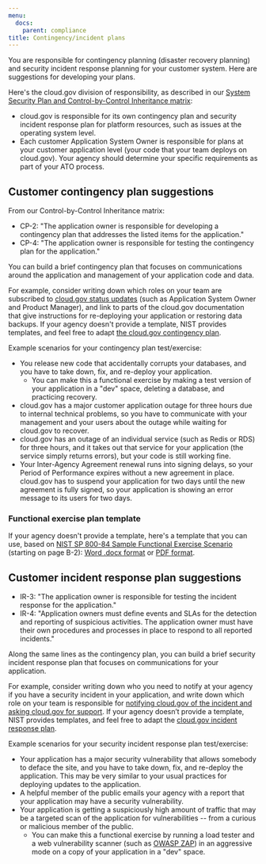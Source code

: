```yaml
---
menu:
  docs:
    parent: compliance
title: Contingency/incident plans
---
```


You are responsible for contingency planning (disaster recovery planning) and security incident response planning for your customer system. Here are suggestions for developing your plans.

Here's the cloud.gov division of responsibility, as described in our [System Security Plan and Control-by-Control Inheritance matrix](/docs/security/fedramp-tracker/#how-you-can-use-this-p-ato):

* cloud.gov is responsible for its own contingency plan and security incident response plan for platform resources, such as issues at the operating system level.
* Each customer Application System Owner is responsible for plans at your customer application level (your code that your team deploys on cloud.gov). Your agency should determine your specific requirements as part of your ATO process.

## Customer contingency plan suggestions
From our Control-by-Control Inheritance matrix:

* CP-2: "The application owner is responsible for developing a contingency plan that addresses the listed items for the application."
* CP-4: "The application owner is responsible for testing the contingency plan for the application."

You can build a brief contingency plan that focuses on communications around the application and management of your application code and data. 

For example, consider writing down which roles on your team are subscribed to [cloud.gov status updates](https://cloudgov.statuspage.io) (such as Application System Owner and Product Manager), and link to parts of the cloud.gov documentation that give instructions for re-deploying your application or restoring data backups. If your agency doesn't provide a template, NIST provides templates, and feel free to adapt [the cloud.gov contingency plan](/docs/ops/contingency-plan/).

Example scenarios for your contingency plan test/exercise:

* You release new code that accidentally corrupts your databases, and you have to take down, fix, and re-deploy your application.
  * You can make this a functional exercise by making a test version of your application in a "dev" space, deleting a database, and practicing recovery.
* cloud.gov has a major customer application outage for three hours due to internal technical problems, so you have to communicate with your management and your users about the outage while waiting for cloud.gov to recover.
* cloud.gov has an outage of an individual service (such as Redis or RDS) for three hours, and it takes out that service for your application (the service simply returns errors), but your code is still working fine.
* Your Inter-Agency Agreement renewal runs into signing delays, so your Period of Performance expires without a new agreement in place. cloud.gov has to suspend your application for two days until the new agreement is fully signed, so your application is showing an error message to its users for two days.

### Functional exercise plan template

<!-- To cloud.gov team: this template is based on this document: https://docs.google.com/document/d/1diCaE4SkJE1QHz8bqy6XFFw-dSxMLHsEkvxvgYKKUwg/edit# -->

If your agency doesn't provide a template, here's a template that you can use, based on [NIST SP 800-84 Sample Functional Exercise Scenario](https://nvlpubs.nist.gov/nistpubs/Legacy/SP/nistspecialpublication800-84.pdf) (starting on page B-2): [Word .docx format](/resources/Contingency-plan-exercise-template.docx) or [PDF format](/resources/Contingency-plan-exercise-template.pdf).

## Customer incident response plan suggestions

* IR-3: "The application owner is responsible for testing the incident response for the application."
* IR-4: "Application owners must define events and SLAs for the detection and reporting of suspicious activities. The application owner must have their own procedures and processes in place to respond to all reported incidents."

Along the same lines as the contingency plan, you can build a brief security incident response plan that focuses on communications for your application.

For example, consider writing down who you need to notify at your agency if you have a security incident in your application, and write down which role on your team is responsible for [notifying cloud.gov of the incident and asking cloud.gov for support](/help/). If your agency doesn’t provide a template, NIST provides templates, and feel free to adapt the [cloud.gov incident response plan](/docs/ops/security-ir/).

Example scenarios for your security incident response plan test/exercise:

* Your application has a major security vulnerability that allows somebody to deface the site, and you have to take down, fix, and re-deploy the application. This may be very similar to your usual practices for deploying updates to the application.
* A helpful member of the public emails your agency with a report that your application may have a security vulnerability.
* Your application is getting a suspiciously high amount of traffic that may be a targeted scan of the application for vulnerabilities -- from a curious or malicious member of the public.
  * You can make this a functional exercise by running a load tester and a web vulnerability scanner (such as [OWASP ZAP](https://www.owasp.org/index.php/OWASP_Zed_Attack_Proxy_Project)) in an aggressive mode on a copy of your application in a "dev" space.

